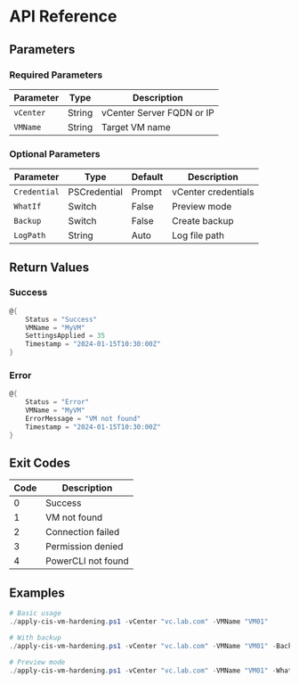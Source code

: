 # API Reference

## Parameters

### Required Parameters

| Parameter | Type | Description |
|-----------|------|-------------|
| `vCenter` | String | vCenter Server FQDN or IP |
| `VMName` | String | Target VM name |

### Optional Parameters

| Parameter | Type | Default | Description |
|-----------|------|---------|-------------|
| `Credential` | PSCredential | Prompt | vCenter credentials |
| `WhatIf` | Switch | False | Preview mode |
| `Backup` | Switch | False | Create backup |
| `LogPath` | String | Auto | Log file path |

## Return Values

### Success
```powershell
@{
    Status = "Success"
    VMName = "MyVM"
    SettingsApplied = 35
    Timestamp = "2024-01-15T10:30:00Z"
}
```

### Error
```powershell
@{
    Status = "Error"
    VMName = "MyVM"
    ErrorMessage = "VM not found"
    Timestamp = "2024-01-15T10:30:00Z"
}
```

## Exit Codes

| Code | Description |
|------|-------------|
| 0 | Success |
| 1 | VM not found |
| 2 | Connection failed |
| 3 | Permission denied |
| 4 | PowerCLI not found |

## Examples

```powershell
# Basic usage
./apply-cis-vm-hardening.ps1 -vCenter "vc.lab.com" -VMName "VM01"

# With backup
./apply-cis-vm-hardening.ps1 -vCenter "vc.lab.com" -VMName "VM01" -Backup

# Preview mode
./apply-cis-vm-hardening.ps1 -vCenter "vc.lab.com" -VMName "VM01" -WhatIf
```